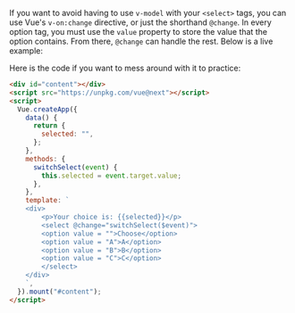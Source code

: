 If you want to avoid having to use `v-model` with your `<select>` tags,
you can use Vue's `v-on:change` directive, or just the shorthand `@change`.
In every option tag, you must use the `value` property to store the value
that the option contains. From there, `@change` can
handle the rest. Below is a live example:

<div id = "content"></div>
<script src="https://unpkg.com/vue@next"></script>
<script>
Vue.createApp({
    data() {
        return {
            selected: ''
        };
    },
    methods: {
        switchSelect(event) {
            this.selected = event.target.value;
        }
    },
    template: `
    <div>
        <p>Your choice is: {{selected}}</p>
        <select @change="switchSelect($event)">
          <option value = "">Choose</option>
          <option value = "A">A</option>
          <option value = "B">B</option>
          <option value = "C">C</option>
        </select>
    </div>
    `
}).mount('#content');
</script>

Here is the code if you want to mess around with it to practice:

```html
<div id="content"></div>
<script src="https://unpkg.com/vue@next"></script>
<script>
  Vue.createApp({
    data() {
      return {
        selected: "",
      };
    },
    methods: {
      switchSelect(event) {
        this.selected = event.target.value;
      },
    },
    template: `
    <div>
        <p>Your choice is: {{selected}}</p>
        <select @change="switchSelect($event)">
        <option value = "">Choose</option>
        <option value = "A">A</option>
        <option value = "B">B</option>
        <option value = "C">C</option>
        </select>
    </div>
    `,
  }).mount("#content");
</script>
```
